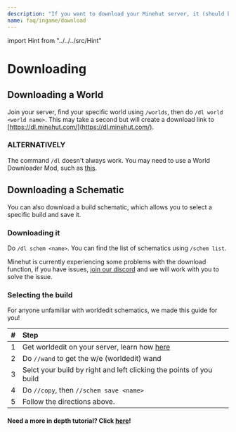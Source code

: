 ```yaml
---
description: "If you want to download your Minehut server, it (should be) simple and easy."
name: faq/ingame/download
---
```


import Hint from "../../../src/Hint"

# Downloading

## Downloading a World

Join your server, find your specific world using `/worlds`, then do `/dl world <world name>`. This may take a second but will create a download link to [https://dl.minehut.com/](https://dl.minehut.com/).

### ALTERNATIVELY

The command `/dl` doesn't always work. You may need to use a World Downloader Mod, such as [this](https://www.minecraftforum.net/forums/mapping-and-modding-java-edition/minecraft-mods/2520465-world-downloader-mod-create-backups-of-your-builds).

## Downloading a Schematic

You can also download a build schematic, which allows you to select a specific build and save it.

### Downloading it

Do `/dl schem <name>`. You can find the list of schematics using `/schem list`.

<Hint severity="warning">
Minehut is currently experiencing some problems with the download function, if you have issues, <a href="https://invite.gg/minehutxyz">join our discord</a> and we will work with you to solve the issue.
</Hint>

### Selecting the build

For anyone unfamiliar with worldedit schematics, we made this guide for you!

| \#  | Step                                                                |
| :-- | :------------------------------------------------------------------ |
| 1   | Get worldedit on your server, learn how [here](/faq/panel/plugins)  |
| 2   | Do `//wand` to get the w/e \(worldedit\) wand                       |
| 3   | Selct your build by right and left clicking the points of you build |
| 4   | Do `//copy`, then `//schem save <name>`                             |
| 5   | Follow the directions above.                                        |

#### Need a more in depth tutorial? Click [here](/plugins/popular/worldedit)!

